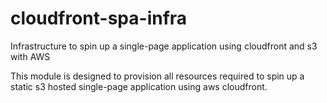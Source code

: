 # cloudfront-spa-infra

Infrastructure to spin up a single-page application using cloudfront and s3 with AWS

This module is designed to provision all resources required to spin up a static s3 hosted single-page application using aws cloudfront.
